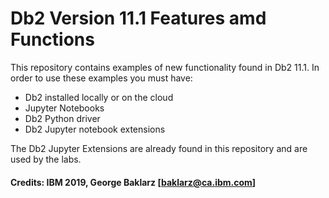 # Db2 Version 11.1 Features amd Functions
This repository contains examples of new functionality found in Db2 11.1. In order to use these examples you must have:
* Db2 installed locally or on the cloud
* Jupyter Notebooks 
* Db2 Python driver
* Db2 Jupyter notebook extensions

The Db2 Jupyter Extensions are already found in this repository and are used by the labs.

#### Credits: IBM 2019, George Baklarz [baklarz@ca.ibm.com]
